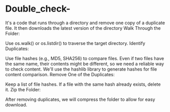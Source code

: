 # Double_check-
It's a code that runs through a directory and remove one copy of a duplicate file. It then downloads the latest version of the directory
Walk Through the Folder:

Use os.walk() or os.listdir() to traverse the target directory.
Identify Duplicates:

Use file hashes (e.g., MD5, SHA256) to compare files. Even if two files have the same name, their contents might be different, so we need a reliable way to check content.
We'll use the hashlib library to generate hashes for file content comparison.
Remove One of the Duplicates:

Keep a list of file hashes. If a file with the same hash already exists, delete it.
Zip the Folder:

After removing duplicates, we will compress the folder to allow for easy download.
